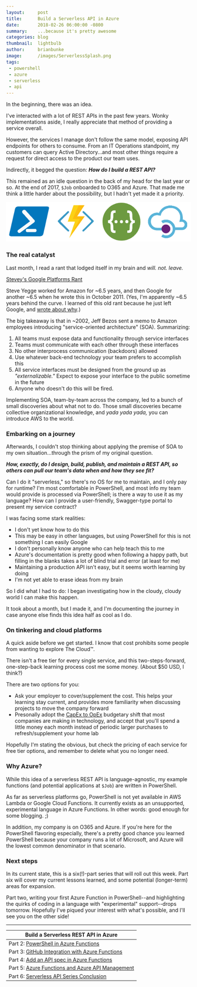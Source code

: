 ```yaml
---
layout:     post
title:      Build a Serverless API in Azure
date:       2018-02-26 06:00:00 -0800
summary:    ...because it's pretty awesome
categories: blog
thumbnail:  lightbulb
author:     brianbunke
image:      /images/ServerlessSplash.png
tags:
 - powershell
 - azure
 - serverless
 - api
---
```


In the beginning, there was an idea.

I've interacted with a lot of REST APIs in the past few years. Wonky implementations aside, I really appreciate that method of providing a service overall.

However, the services I manage don't follow the same model, exposing API endpoints for others to consume. From an IT Operations standpoint, my customers can query Active Directory...and most other things require a request for direct access to the product our team uses.

Indirectly, it begged the question: **_How do I build a REST API?_**

This remained as an idle question in the back of my head for the last year or so. At the end of 2017, `$Job` onboarded to O365 and Azure. That made me think a little harder about the possibility, but I hadn't yet made it a priority.

[![icons](/images/ServerlessIcons.png)](/images/ServerlessIcons.png)

### The real catalyst

Last month, I read a rant that lodged itself in my brain and _will. not. leave._

[Stevey's Google Platforms Rant]

Steve Yegge worked for Amazon for ~6.5 years, and then Google for another ~6.5 when he wrote this in October 2011. (Yes, I'm apparently ~6.5 years behind the curve. I learned of this old rant because he just left Google, and [wrote about why].)

The big takeaway is that in ~2002, Jeff Bezos sent a memo to Amazon employees introducing "service-oriented architecture" (SOA). Summarizing:

1. All teams must expose data and functionality through service interfaces
2. Teams must communicate with each other through these interfaces
3. No other interprocess communication (backdoors) allowed
4. Use whatever back-end technology your team prefers to accomplish this
5. All service interfaces must be designed from the ground up as _"externalizable."_ Expect to expose your interface to the public sometime in the future
6. Anyone who doesn't do this will be fired.

Implementing SOA, team-by-team across the company, led to a bunch of small discoveries about what not to do. Those small discoveries became collective organizational knowledge, and _yada yada yada,_ you can introduce AWS to the world.

### Embarking on a journey

Afterwards, I couldn't stop thinking about applying the premise of SOA to my own situation...through the prism of my original question.

**_How, exactly, do I design, build, publish, and maintain a REST API, so others can pull our team's data when and how they see fit?_**

Can I do it "serverless," so there's no OS for me to maintain, and I only pay for runtime? I'm most comfortable in PowerShell, and most info my team would provide is processed via PowerShell; is there a way to use it as my language? How can I provide a user-friendly, Swagger-type portal to present my service contract?

I was facing some stark realities:

- I don't yet know how to do this
- This may be easy in other languages, but using PowerShell for this is not something I can easily Google
- I don't personally know anyone who can help teach this to me
- Azure's documentation is pretty good when following a happy path, but filling in the blanks takes a lot of blind trial and error (at least for me)
- Maintaining a production API isn't easy, but it seems worth learning by doing
- I'm not yet able to erase ideas from my brain

So I did what I had to do: I began investigating how in the cloudy, cloudy world I can make this happen.

It took about a month, but I made it, and I'm documenting the journey in case anyone else finds this idea half as cool as I do.

### On tinkering and cloud platforms

A quick aside before we get started. I know that cost prohibits some people from wanting to explore The Cloud™.

There isn't a free tier for every single service, and this two-steps-forward, one-step-back learning process cost me some money. (About $50 USD, I think?)

There are two options for you:

- Ask your employer to cover/supplement the cost. This helps your learning stay current, and provides more familiarity when discussing projects to move the company forward
- Presonally adopt the [CapEx to OpEx] budgetary shift that most companies are making in technology, and accept that you'll spend a little money each month instead of periodic larger purchases to refresh/supplement your home lab

Hopefully I'm stating the obvious, but check the pricing of each service for free tier options, and remember to delete what you no longer need.

### Why Azure?

While this idea of a serverless REST API is language-agnostic, my example functions (and potential applications at `$Job`) are written in PowerShell.

As far as serverless platforms go, PowerShell is not yet available in AWS Lambda or Google Cloud Functions. It currently exists as an unsupported, experimental language in Azure Functions. In other words: good enough for some blogging. ;)

In addition, my company is on O365 and Azure. If you're here for the PowerShell flavoring especially, there's a pretty good chance you learned PowerShell because your company runs a lot of Microsoft, and Azure will the lowest common denominator in that scenario.

### Next steps

In its current state, this is a six(!)-part series that will roll out this week. Part six will cover my current lessons learned, and some potential (longer-term) areas for expansion.

Part two, writing your first Azure Function in PowerShell--and highlighting the quirks of coding in a language with "experimental" support--drops tomorrow. Hopefully I've piqued your interest with what's possible, and I'll see you on the other side!

---

|Build a Serverless REST API in Azure|
|---|
| Part 2: [PowerShell in Azure Functions] |
| Part 3: [GitHub Integration with Azure Functions] |
| Part 4: [Add an API spec in Azure Functions] |
| Part 5: [Azure Functions and Azure API Management] |
| Part 6: [Serverless API Series Conclusion] |



[Stevey's Google Platforms Rant]: https://plus.google.com/+RipRowan/posts/eVeouesvaVX
[wrote about why]: https://medium.com/@steve.yegge/why-i-left-google-to-join-grab-86dfffc0be84

[CapEx to OpEx]: http://www.bmc.com/blogs/capex-vs-opex/

[PowerShell in Azure Functions]:            /blog/2018/02/27/powershell-in-azure-functions/
[GitHub Integration with Azure Functions]:  /blog/2018/02/28/github-integration-with-azure-functions/
[Add an API spec in Azure Functions]:       /blog/2018/03/01/azure-functions-swagger-spec/
[Azure Functions and Azure API Management]: /blog/2018/03/02/azure-functions-api-management/
[Serverless API Series Conclusion]:         /blog/2018/03/03/serverless-api-conclusion/
